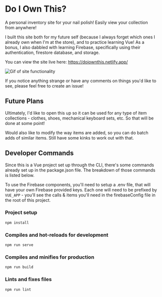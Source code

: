 # Do I Own This? 

A personal inventory site for your nail polish! Easily view your collection from anywhere!

I built this site both for my future self (because I always forget which ones I already own when I'm at the store), and to practice learning Vue! As a bonus, I also dabbled with learning Firebase, specifically using their authentication, firestore database, and storage. 

You can view the site live here: https://doiownthis.netlify.app/

![Gif of site functionality](https://i.imgur.com/xR9u8dz.gif)

If you notice anything strange or have any comments on things you'd like to see, please feel free to create an issue!

## Future Plans

Ultimately, I'd like to open this up so it can be used for any type of item collections - clothes, shoes, mechanical keyboard sets, etc. So that will be done at some point! 

Would also like to modify the way items are added, so you can do batch adds of similar items. Still have some kinks to work out with that.

## Developer Commands

Since this is a Vue project set up through the CLI, there's some commands already set up in the package.json file. The breakdown of those commands is listed below. 

To use the Firebase components, you'll need to setup a .env file, that will have your own Firebase provided keys. Each one will need to be prefixed by `VUE_APP` - you'll see the calls & items you'll need in the firebaseConfig file in the root of this project. 

### Project setup
```
npm install
```

### Compiles and hot-reloads for development
```
npm run serve
```

### Compiles and minifies for production
```
npm run build
```

### Lints and fixes files
```
npm run lint
```
